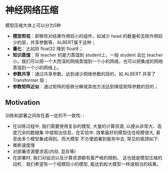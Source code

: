 # 神经网络压缩

模型压缩大体上可以分为5种

- **模型剪枝**：即移除对结果作用较小的组件，如减少 head 的数量和去除作用较少的层，共享参数等，ALBERT属于这种；
- **量化**：比如将 float32 降到 float8；
- **知识蒸馏**：将 teacher 的能力蒸馏到 student上，一般 student 会比 teacher 小。我们可以把一个大而深的网络蒸馏到一个小的网络，也可以把集成的网络蒸馏到一个小的网络上。
- **参数共享**：通过共享参数，达到减少网络参数的目的，如 ALBERT 共享了 Transformer 层；
- **参数矩阵近似**：通过矩阵的低秩分解或其他方法达到降低矩阵参数的目的；


## Motivation

训练和部署之间存在着一定的不一致性: :
- 在训练过程中, 我们需要使用复杂的模型, 大量的计算资源, 以便从非常大、高度冗余的数据集 中提取出信息。在实验中, 效果最好的模型往往规模很大, 甚至由多个模型集成得到。而大模型 不方便部署到服务中去, 常见的瓶颈如下:
- 推断速度慢
- 对部署资源要求高(内存, 显存等)
- 在部署时, 我们对延迟以及计算资源都有着严格的限制。
这也就是模型压缩的动机：我们希望有一个规模较小的模型, 能达到和大模型一样或相当的结果。